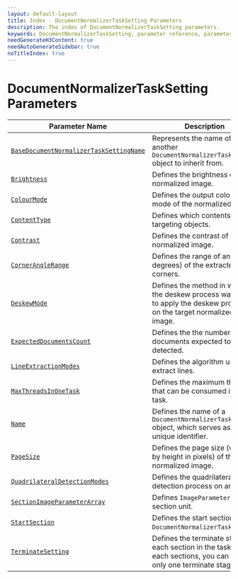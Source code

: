 ```yaml
---
layout: default-layout
title: Index - DocumentNormalizerTaskSetting Parameters
description: The index of DocumentNormalizerTaskSetting parameters.
keywords: DocumentNormalizerTaskSetting, parameter reference, parameter
needGenerateH3Content: true
needAutoGenerateSidebar: true
noTitleIndex: true
---
```


# DocumentNormalizerTaskSetting Parameters

| Parameter Name | Description |
| ------------------------------------------- | ----------- |
| [`BaseDocumentNormalizerTaskSettingName`](base-document-normalizer-task-setting-name.md) | Represents the name of another `DocumentNormalizerTaskSetting` object to inherit from. |
| [`Brightness`](brightness.md) | Defines the brightness of the normalized image. |
| [`ColourMode`](colour-mode.md) | Defines the output colour mode of the normalized image. |
| [`ContentType`](content-type.md) | Defines which contents are the targeting objects. |
| [`Contrast`](contrast.md) | Defines the contrast of the normalized image. |
| [`CornerAngleRange`](corner-angle-range.md) | Defines the range of angles (in degrees) of the extracted corners. |
| [`DeskewMode`](deskew-mode.md) | Defines the method in which the deskew process way used to apply the deskew process on the target normalized image. |
| [`ExpectedDocumentsCount`](expected-documents-count.md) | Defines the the number of documents expected to be detected. |
| [`LineExtractionModes`](line-extraction-modes.md) | Defines the algorithm used to extract lines. |
| [`MaxThreadsInOneTask`](max-threads-in-one-task.md) | Defines the maximum threads that can be consumed in one task. |
| [`Name`](name.md) | Defines the name of a `DocumentNormalizerTaskSetting` object, which serves as its unique identifier. |
| [`PageSize`](page-size.md) | Defines the page size (width by height in pixels) of the normalized image. |
| [`QuadrilateralDetectionModes`](quadrilateral-detection-modes.md) | Defines the quadrilateral detection process on an image. |
| [`SectionImageParameterArray`](section-image-parameter-array.md) | Defines `ImageParameter` in section unit. |
| [`StartSection`](start-section.md) | Defines the start section of the `DocumentNormalizerTask`. |
| [`TerminateSetting`](terminate-setting.md) | Defines the terminate stages of each section in the task. For each sections, you can define only one terminate stage. |
